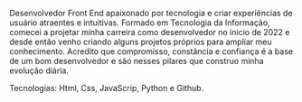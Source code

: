 Desenvolvedor Front End apaixonado por tecnologia e criar experiências de usuário atraentes e intuitivas. Formado em Tecnologia da Informação, comecei a projetar minha carreira como desenvolvedor no inicio de 2022 e desde então venho criando alguns projetos próprios para ampliar meu conhecimento.  Acredito que compromisso, constância e confiança é a base de um bom desenvolvedor e são nesses pilares que construo minha evolução diária. 

Tecnologias: 
Html, Css, JavaScrip, Python e Github.
